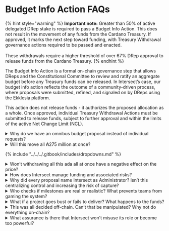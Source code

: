 # Budget Info Action FAQs

{% hint style="warning" %}
**Important note:** Greater than 50% of active delegated DRep stake is required to pass a Budget Info Action. This does not result in the movement of any funds from the Cardano Treasury. If approved, it marks the next step toward funding, with Treasury Withdrawal governance actions required to be passed and enacted. \
\
These withdrawals require a higher threshold of over 67% DRep approval to release funds from the Cardano Treasury.
{% endhint %}

The Budget Info Action is a formal on-chain governance step that allows DReps and the Constitutional Committee to review and ratify an aggregate budget before any Treasury funds can be released. In Intersect’s case, our budget info action reflects the outcome of a community-driven process, where proposals were submitted, refined, and signaled on by DReps using the Ekklesia platform.

This action does not release funds - it authorizes the proposed allocation as a whole. Once approved, individual Treasury Withdrawal Actions must be submitted to release funds, subject to further approval and within the limits of the active Net Change Limit (NCL).



<details>

<summary>Why do we have an omnibus budget proposal instead of individual requests?</summary>

This Budget Info Action takes an omnibus approach, combining 39 proposals into a single submission for on-chain approval. It reflects the outcome of a coordinated, community-led budget process facilitated by Intersect and validated through DRep signaling on the Ekklesia platform, where over ₳3.8 billion in live stake participated.

This structure helped ensure strategic alignment with the Cardano Vision and Roadmap, reduced the risk of decision fatigue for DReps, and allowed for a clearer, more unified picture of the ecosystem’s priorities. Each included proposal was transparently published, timestamped, and stored via IPFS, and disbursements will still require individual governance actions and compliance with due diligence requirements.

That said, the omnibus format has trade-offs. It reduces voting granularity at the final approval stage, requiring DReps to accept or reject the entire bundle rather than each proposal individually. It also introduces greater coordination complexity, especially when managing different timelines and delivery models across the included proposals.

We recognize this may not be the ideal long-term model for Cardano. However, this proposal reflects verified DRep support and upholds the integrity of the signaling process. Not submitting it on-chain would mean acting on sentiment rather than signal - and would risk losing momentum at a pivotal time.

If DReps decide this format isn't suitable, we are ready to explore more modular approaches in future cycles. For now, this submission represents the most accurate and accountable expression of the community’s budget preferences.

</details>

<details>

<summary>Will this move all ₳275 million at once?</summary>

No. This Budget Info Action does not result in the immediate movement of any ADA. It represents the aggregate total of proposals that received over 50% support from participating DReps during the Ekklesia signaling process. Actual disbursement of funds will only occur through separate Treasury Withdrawal governance actions, each of which must be submitted and approved individually. These withdrawals must:

* Receive over 67% support from active voting DReps,
* Remain within the active Net Change Limit (NCL),
* Pass due diligence checks, including KYC/KYB and AML where required, and
* Be supported by a formal agreement between the delivery organization and either Intersect or Cardano Development Holdings.

Where applicable, funds will be distributed via smart contract-based escrow mechanisms, with multisig oversight involving Intersect, auditors, and other appointed parties. These contracts only become active if the corresponding Treasury Withdrawal is approved.

In short, this Budget Info Action enables a coordinated funding framework, but no funds move without a second round of on-chain approval.

</details>

{% include "../../../.gitbook/includes/dropdowns.md" %}

<details>

<summary>Won’t withdrawing all this ada all at once have a negative effect on the price?</summary>

The Budget Info Action does not result in an immediate withdrawal of 275M ada from the Treasury. It simply authorizes an aggregate budget allocation.

Any actual withdrawal of funds happens gradually, through separate governance actions, and only after meeting agreed conditions such as delivery milestones and oversight checks. This process is designed to ensure responsible allocation over time - not sudden or uncontrolled releases.

</details>

<details>

<summary>How does Intersect manage funding and associated risks?</summary>

&#x20;Intersect’s role as an Administrator is to provide oversight, coordination, and accountability for the proposals that have requested it. Intersect does not manage or hold Treasury funds directly - those are released through approved governance actions and, where applicable, distributed via smart contracts or authorized accounts.

To help manage associated risks and ensure responsible use of Treasury funds, Intersect applies the following safeguards:

1. Due diligence before engagement:\
   Proposals must pass due diligence - including KYC/KYB and other verification checks - before Intersect will enter into any contractual agreement or support a Treasury Withdrawal.
2. Oversight of delivery, not custody of funds:\
   Once Treasury funds are released (following approval), Intersect’s role is to monitor progress, ensure contractual terms are being followed, and coordinate with auditors, vendors, and the community.
3. Escrow and control structures (where applicable):\
   Some proposals may use smart contracts or multisig escrows to hold and release funds. Intersect may be a signer or observer in these setups, but it does not control disbursements unilaterally.
4. Pause and recovery mechanisms:\
   If a funded proposal breaches terms, Intersect can recommend pausing disbursements or initiating recovery actions. Undisbursed funds may be returned to the Treasury if issues remain unresolved.
5. Public reporting and transparency:\
   Intersect will publish regular delivery updates and reporting for all proposals under its oversight, giving the community visibility into how funds are being used.

In short, Intersect acts as a facilitator and enabler of accountability, not a fund manager - ensuring that proposals live up to their commitments and that Treasury funding is responsibly tracked and governed.

</details>

<details>

<summary>Why did every proposal name Intersect as Administrator? Isn’t this centralizing control and increasing the risk of capture?</summary>

Intersect was named as Administrator by these proposals because it offered a structured pathway to participate in a coordinated, community-led budget process. This process included open submission, committee feedback, DRep signaling, and alignment with the Cardano roadmap, all made possible through Intersect’s support infrastructure. Participation was entirely optional, and proposers were free to submit standalone on-chain budget actions independently.

This is not about centralizing control. It is about enabling coordination in the absence of other fully operational budget facilitation alternatives. Intersect does not control funds, and its role as Administrator is limited to oversight, coordination, and transparency, not execution or decision-making authority.

Crucially:

* Intersect was requested by the proposers themselves, not assigned unilaterally
* Other entities are free to play this role in future budget cycles
* Intersect may refuse to act as Administrator if proposals do not meet due diligence or governance standards
* On-chain governance remains the final authority, with DReps and the Constitutional Committee approving all Treasury withdrawals

As the ecosystem matures, we expect to see multiple Administrators, diversifying responsibility and reducing any perceived concentration. This first round simply reflects the practical need for facilitation during a transitional governance phase.

</details>

<details>

<summary>Who checks if milestones are real or realistic? What prevents teams from gaming the system?</summary>

A multi-sig oversight body including Intersect, auditors, and independent ecosystem actors will have authority to pause payouts, demand arbitration, and ultimately return unused funds to the treasury. Intersect is currently talking a number of proven and responsible ecosystem players to fulfil this role and more news will be shared on this soon. Delivery is made public through a new dashboard, with milestone documentation and outcomes openly tracked.

</details>

<details>

<summary>What if a project goes bust or fails to deliver? What happens to the funds?</summary>

&#x20;If a funded project fails to meet its obligations or goes bust, several safeguards are in place to protect Treasury resources:

1. Pause or stop disbursements:\
   Intersect, working with oversight partners, can pause further payments if a project breaches its contract or misses key deliverables.
2. Claw-back mechanisms:\
   If funds remain undisbursed in a smart contract or designated account, they can be returned to the Treasury following a resolution process, including arbitration if needed.
3. Milestone-based or conditional payments:\
   Where applicable, funding is released in phases tied to verifiable progress. This limits exposure in the event of non-delivery.
4. Oversight and reporting:\
   Intersect and elected committees monitor delivery across proposals. Issues are flagged early to reduce risk and ensure transparency.\


In short, funds are not handed over in full at once. If a project fails, any unspent or unearned funds can be recovered or withheld, helping safeguard the Treasury and community interests.

</details>

<details>

<summary>This was all decided off-chain. Can’t that be manipulated? Why not do everything on-chain?</summary>

This budget process was an attempt to coordinate a community-driven approach using the tools and structures currently available. While we acknowledge it was imperfect and at times haphazard, it resulted in strong participation and clear signal from active DReps using live stake through the Ekklesia platform. The Ekklesia vote results were also recorded on-chain to create an immutable record.

As an ecosystem, we need to take the lessons learned from this process and work together to rebuild it - making it clearer, more inclusive, and more resilient. Moving forward, the community may well choose to make greater use of on-chain governance directly, with fewer off-chain coordination steps.

</details>

<details>

<summary> What assurance is there that Intersect won't misuse its role or become too powerful?</summary>

Intersect’s authority comes from the community. It does not control funds, cannot approve Treasury withdrawals on its own, and is accountable to both DReps and the Constitutional Committee.

Here are the key safeguards:

1. No unilateral power:\
   Intersect cannot spend Treasury funds. Every withdrawal requires a separate on-chain vote by DReps and must comply with constitutional guardrails.
2. Voluntary designation:\
   Proposers chose Intersect as Administrator for this process. They are free to select other Administrators in the future or submit proposals directly on-chain without Intersect’s involvement.
3. Transparent oversight, not control:\
   Intersect provides coordination, due diligence, and reporting. It does not act as a gatekeeper or hold exclusive rights to administer funding.
4. Subject to community checks:\
   Intersect’s actions can be scrutinized, challenged, or overridden through Cardano’s governance mechanisms. Its ongoing role depends entirely on the trust and support of the community.
5. Designed to be temporary and plural:\
   This process reflects a transitional phase. In future budget cycles, more Administrators are expected to emerge, reducing reliance on any single actor.

Intersect’s legitimacy is earned through transparency, delivery, and accountability, not through control.

</details>
